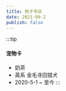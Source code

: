 ```yaml
---
title: 狗子专区
date: 2021-09-2
publish: false
---
```

:::tip
#### 宠物卡
- 奶茶
- 英系 金毛寻回猎犬
- 2020-5-1 ~ 至今
:::

<pet />